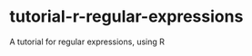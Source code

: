 tutorial-r-regular-expressions
==============================

A tutorial for regular expressions, using R